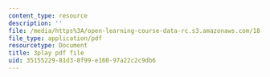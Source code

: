 ```yaml
---
content_type: resource
description: ''
file: /media/https%3A/open-learning-course-data-rc.s3.amazonaws.com/18-02-multivariable-calculus-fall-2007/3515522981d38f99e16097a22c2c9db6_sr7kCpzAuYw.pdf
file_type: application/pdf
resourcetype: Document
title: 3play pdf file
uid: 35155229-81d3-8f99-e160-97a22c2c9db6
---
```

